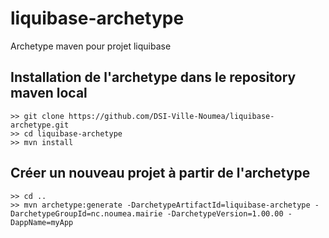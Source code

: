 # liquibase-archetype

Archetype maven pour projet liquibase

## Installation de l'archetype dans le repository maven local

```
>> git clone https://github.com/DSI-Ville-Noumea/liquibase-archetype.git
>> cd liquibase-archetype
>> mvn install
```

## Créer un nouveau projet à partir de l'archetype

```
>> cd ..
>> mvn archetype:generate -DarchetypeArtifactId=liquibase-archetype -DarchetypeGroupId=nc.noumea.mairie -DarchetypeVersion=1.00.00 -DappName=myApp
```



